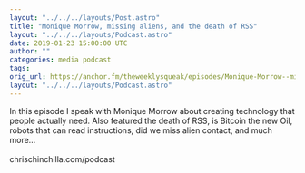 ```yaml
---
layout: "../../../layouts/Post.astro"
title: "Monique Morrow, missing aliens, and the death of RSS"
layout: "../../../layouts/Podcast.astro"
date: 2019-01-23 15:00:00 UTC
author: ""
categories: media podcast
tags:
orig_url: https://anchor.fm/theweeklysqueak/episodes/Monique-Morrow--missing-aliens--and-the-death-of-RSS-e30s1g
layout: "../../../layouts/Podcast.astro"
---
```

<p>In this episode I speak with Monique Morrow about creating technology that people actually need. Also featured the death of RSS, is Bitcoin the new Oil, robots that can read instructions, did we miss alien contact, and much more…<br>
<br>
chrischinchilla.com/podcast</p>